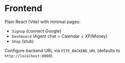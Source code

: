 # Frontend

Plain React (Vite) with minimal pages:

- `Signup` (connect Google)
- `Dashboard` (Agent chat + Calendar + XP/Money)
- `Shop` (stub)

Configure backend URL via `VITE_BACKEND_URL` (defaults to `http://localhost:8000`).